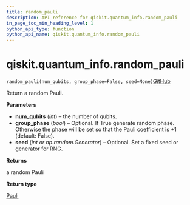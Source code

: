 ```yaml
---
title: random_pauli
description: API reference for qiskit.quantum_info.random_pauli
in_page_toc_min_heading_level: 1
python_api_type: function
python_api_name: qiskit.quantum_info.random_pauli
---
```


# qiskit.quantum\_info.random\_pauli

<span id="qiskit.quantum_info.random_pauli" />

`random_pauli(num_qubits, group_phase=False, seed=None)`[GitHub](https://github.com/qiskit/qiskit/tree/stable/0.20/qiskit/quantum_info/operators/symplectic/random.py "view source code")

Return a random Pauli.

**Parameters**

*   **num\_qubits** (*int*) – the number of qubits.
*   **group\_phase** (*bool*) – Optional. If True generate random phase. Otherwise the phase will be set so that the Pauli coefficient is +1 (default: False).
*   **seed** (*int or np.random.Generator*) – Optional. Set a fixed seed or generator for RNG.

**Returns**

a random Pauli

**Return type**

[Pauli](qiskit.quantum_info.Pauli "qiskit.quantum_info.Pauli")

